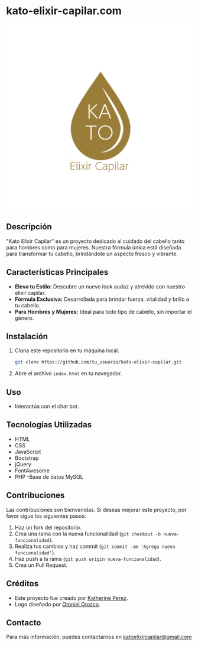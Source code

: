 
# kato-elixir-capilar.com

[![Kato Elixir Capilar Logo](https://github.com/ktperez/kato-elixir-capilar.com/blob/main/KATO.png?raw=true)](https://github.com/ktperez/kato-elixir-capilar.com/blob/main/KATO.png?raw=true)

## Descripción
"Kato Elixir Capilar" es un proyecto dedicado al cuidado del cabello tanto para hombres como para mujeres. Nuestra fórmula única está diseñada para transformar tu cabello, brindándote un aspecto fresco y vibrante.

## Características Principales
- **Eleva tu Estilo:** Descubre un nuevo look audaz y atrevido con nuestro elixir capilar.
- **Fórmula Exclusiva:** Desarrollada para brindar fuerza, vitalidad y brillo a tu cabello.
- **Para Hombres y Mujeres:** Ideal para todo tipo de cabello, sin importar el género.

## Instalación
1. Clona este repositorio en tu máquina local.
   ```bash
   git clone https://github.com/tu_usuario/kato-elixir-capilar.git
   ```

2. Abre el archivo `index.html` en tu navegador.

## Uso
- Interactúa con el chat bot.

## Tecnologías Utilizadas
- HTML
- CSS
- JavaScript
- Bootstrap
- jQuery
- FontAwesome
- PHP
-Base de datos MySQL

## Contribuciones
Las contribuciones son bienvenidas. Si deseas mejorar este proyecto, por favor sigue los siguientes pasos:

1. Haz un fork del repositorio.
2. Crea una rama con la nueva funcionalidad (`git checkout -b nueva-funcionalidad`).
3. Realiza tus cambios y haz commit (`git commit -am 'Agrega nueva funcionalidad'`).
4. Haz push a la rama (`git push origin nueva-funcionalidad`).
5. Crea un Pull Request.

## Créditos
- Este proyecto fue creado por [Katherine Perez](https://github.com/ktperez).
- Logo diseñado por [Otoniel Orozco](https://www.linkedin.com/in/otoniel-orozcol/).

## Contacto
Para más información, puedes contactarnos en katoelixircapilar@gmail.com
